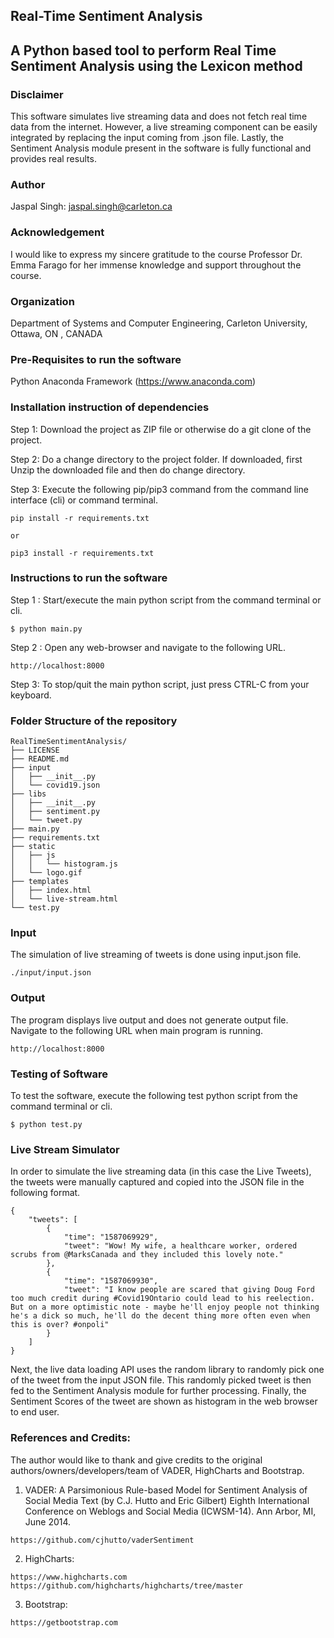 ## Real-Time Sentiment Analysis ##
## A Python based tool to perform Real Time Sentiment Analysis using the Lexicon method ##

### Disclaimer

This software simulates live streaming data and does not fetch real time data from the internet. However, a live streaming component can be easily integrated by replacing the input coming from .json file. Lastly, the Sentiment Analysis module present in the software is fully functional and provides real results.

### Author

Jaspal Singh: jaspal.singh@carleton.ca

### Acknowledgement

I would like to express my sincere gratitude to the course Professor Dr. Emma Farago for her immense knowledge and support throughout the course.

### Organization

Department of Systems and Computer Engineering,
Carleton University, Ottawa, ON , CANADA

### Pre-Requisites to run the software

Python Anaconda Framework (https://www.anaconda.com)

### Installation instruction of dependencies

Step 1: Download the project as ZIP file or otherwise do a git clone of the project.

Step 2: Do a change directory to the project folder. If downloaded, first Unzip the downloaded file and then do change directory.

Step 3: Execute the following pip/pip3 command from the command line interface (cli) or command terminal.
```
pip install -r requirements.txt

or

pip3 install -r requirements.txt
```

### Instructions to run the software

Step 1 : Start/execute the main python script from the command terminal or cli.
```
$ python main.py
```

Step 2 : Open any web-browser and navigate to the following URL.
```
http://localhost:8000
```

Step 3: To stop/quit the main python script, just press CTRL-C from your keyboard.

### Folder Structure of the repository

```
RealTimeSentimentAnalysis/
├── LICENSE
├── README.md
├── input
│   ├── __init__.py
│   └── covid19.json
├── libs
│   ├── __init__.py
│   ├── sentiment.py
│   └── tweet.py
├── main.py
├── requirements.txt
├── static
│   ├── js
│   │   └── histogram.js
│   └── logo.gif
├── templates
│   ├── index.html
│   └── live-stream.html
└── test.py
```

### Input

The simulation of live streaming of tweets is done using input.json file.

```
./input/input.json
```

### Output

The program displays live output and does not generate output file. Navigate to the following URL when main program is running.

```
http://localhost:8000
```

### Testing of Software

To test the software, execute the following test python script from the command terminal or cli.

```
$ python test.py
```

### Live Stream Simulator

In order to simulate the live streaming data (in this case the Live Tweets), the tweets were manually captured and copied into the JSON file in the following format.

```
{
    "tweets": [
        {
            "time": "1587069929",
            "tweet": "Wow! My wife, a healthcare worker, ordered scrubs from @MarksCanada and they included this lovely note."
        },
        {
            "time": "1587069930",
            "tweet": "I know people are scared that giving Doug Ford too much credit during #Covid19Ontario could lead to his reelection. But on a more optimistic note - maybe he'll enjoy people not thinking he's a dick so much, he'll do the decent thing more often even when this is over? #onpoli"
        }
    ]
}

```
Next, the live data loading API uses the random library to randomly pick one of the tweet from the input JSON file. This randomly picked tweet is then fed to the Sentiment Analysis module for further processing. Finally, the Sentiment Scores of the tweet are shown as histogram in the web browser to end user.

### References and Credits:

The author would like to thank and give credits to the original authors/owners/developers/team of VADER, HighCharts and Bootstrap.

1. VADER: A Parsimonious Rule-based Model for Sentiment Analysis of Social Media Text
(by C.J. Hutto and Eric Gilbert)
Eighth International Conference on Weblogs and Social Media (ICWSM-14). Ann Arbor, MI, June 2014.
```
https://github.com/cjhutto/vaderSentiment
```

2. HighCharts:
```
https://www.highcharts.com
https://github.com/highcharts/highcharts/tree/master
```

3. Bootstrap:
```
https://getbootstrap.com
```